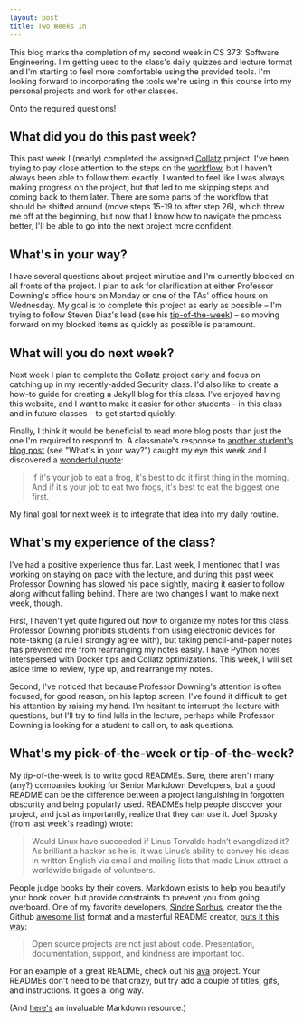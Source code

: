 ```yaml
---
layout: post
title: Two Weeks In
---
```


This blog marks the completion of my second week in CS 373: Software Engineering. I'm getting used to the class's daily quizzes and lecture format and I'm starting to feel more comfortable using the provided tools. I'm looking forward to incorporating the tools we're using in this course into my personal projects and work for other classes.

Onto the required questions!

## What did you do this past week?
This past week I (nearly) completed the assigned [Collatz](http://www.cs.utexas.edu/users/downing/cs373/projects/Collatz.html) project. I've been trying to pay close attention to the steps on the [workflow](http://www.cs.utexas.edu/users/downing/cs373/Workflow.html), but I haven't always been able to follow them exactly. I wanted to feel like I was always making progress on the project, but that led to me skipping steps and coming back to them later. There are some parts of the workflow that should be shifted around (move steps 15-19 to after step 26), which threw me off at the beginning, but now that I know how to navigate the process better, I'll be able to go into the next project more confident.

## What's in your way?
I have several questions about project minutiae and I'm currently blocked on all fronts of the project. I plan to ask for clarification  at either Professor Downing's office hours on Monday or one of the TAs' office hours on Wednesday. My goal is to complete this project as early as possible – I'm trying to follow Steven Diaz's lead (see his [tip-of-the-week](https://medium.com/@downloadsteven/cs373-spring-2018-week-2-2193bf94b6b1)) – so moving forward on my blocked items as quickly as possible is paramount.

## What will you do next week?
Next week I plan to complete the Collatz project early and focus on catching up in my recently-added Security class. I'd also like to create a how-to guide for creating a Jekyll blog for this class. I've enjoyed having this website, and I want to make it easier for other students – in this class and in future classes – to get started quickly.

Finally, I think it would be beneficial to read more blog posts than just the one I'm required to respond to. A classmate's response to [another student's blog post](https://huangyvonneeswe.wordpress.com/2018/01/21/week-1/) (see "What's in your way?") caught my eye this week and I discovered a [wonderful quote](https://quoteinvestigator.com/2013/04/03/eat-frog/):
> If it's your job to eat a frog, it's best to do it first thing in the morning. And if it's your job to eat two frogs, it's best to eat the biggest one first.

My final goal for next week is to integrate that idea into my daily routine.

## What's my experience of the class?
I've had a positive experience thus far. Last week, I mentioned that I was working on staying on pace with the lecture, and during this past week Professor Downing has slowed his pace slightly, making it easier to follow along without falling behind. There are two changes I want to make next week, though.

First, I haven't yet quite figured out how to organize my notes for this class. Professor Downing prohibits students from using electronic devices for note-taking (a rule I strongly agree with), but taking pencil-and-paper notes has prevented me from rearranging my notes easily. I have Python notes interspersed with Docker tips and Collatz optimizations. This week, I will set aside time to review, type up, and rearrange my notes.

Second, I've noticed that because Professor Downing's attention is often focused, for good reason, on his laptop screen, I've found it difficult to get his attention by raising my hand. I'm hesitant to interrupt the lecture with questions, but I'll try to find lulls in the lecture, perhaps while Professor Downing is looking for a student to call on, to ask questions.

## What's my pick-of-the-week or tip-of-the-week?
My tip-of-the-week is to write good READMEs. Sure, there aren't many (any?) companies looking for Senior Markdown Developers, but a good README can be the difference between a project languishing in forgotten obscurity and being popularly used. READMEs help people discover your project, and just as importantly, realize that they can use it. Joel Sposky (from last week's reading) wrote:
> Would Linux have succeeded if Linus Torvalds hadn’t evangelized it? As brilliant a hacker as he is, it was Linus’s ability to convey his ideas in written English via email and mailing lists that made Linux attract a worldwide brigade of volunteers.

People judge books by their covers. Markdown exists to help you beautify your book cover, but provide constraints to prevent you from going overboard. One of my favorite developers, [Sindre](https://sindresorhus.com/) [Sorhus](https://github.com/sindresorhus), creator the the Github [awesome list](https://github.com/sindresorhus/awesome) format and a masterful README creator, [puts it this way](https://github.com/sindresorhus/ama/issues/140):
> Open source projects are not just about code. Presentation, documentation, support, and kindness are important too.

For an example of a great README, check out his [ava](https://github.com/avajs/ava) project. Your READMEs don't need to be that crazy, but try add a couple of titles, gifs, and instructions. It goes a long way.

(And [here's](https://github.com/adam-p/markdown-here/wiki/Markdown-Cheatsheet) an invaluable Markdown resource.)
